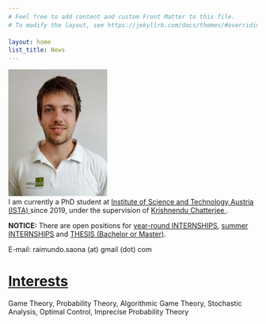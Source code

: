 ```yaml
---
# Feel free to add content and custom Front Matter to this file.
# To modify the layout, see https://jekyllrb.com/docs/themes/#overriding-theme-defaults

layout: home
list_title: News
---
```


<div vocab="https://schema.org/" typeof="Person">
	<div>
		<a property="sameAs" href="https://saona-raimundo.github.io/">
		<img src="me.jpg" 
		class="galleryItem"
		width=200px>
		</a>
	</div>
	<div>
		I am currently a 
		<span vocab="https://schema.org/" typeof="OrganizationRole">
			<span property="roleName">
				PhD student
			</span>
			at
			<span typeof="Organization">
				<a href= "https://ista.ac.at">
				<span property="sameAs" content="https://en.wikipedia.org/wiki/Institute_of_Science_and_Technology_Austria">
					<span property="name">Institute of Science and Technology Austria (ISTA)</span>
				</span>
				</a>
			</span>
			since 
			<meta property="startDate" content="2019-06-01">
				2019,
			under the supervision of 
			<span vocab="https://schema.org/" typeof="Person">
				<a property="sameAs" href="https://pub.ist.ac.at/~kchatterjee/">
					<span property="name">
						Krishnendu Chatterjee
					</span>
				</a>.
			</span>
		</span>
	</div>
</div>

<p>
	<strong>NOTICE:</strong> 
	There are open positions for <a href="https://phd.ist.ac.at/scientific-internships/">year-round INTERNSHIPS</a>, <a href="https://phd.pages.ist.ac.at/internships/">summer INTERNSHIPS</a> and <a href="https://phd.pages.ist.ac.at/bsc-msc-research-projects/">THESIS (Bachelor or Master)</a>.
</p>

E-mail: raimundo.saona (at) gmail (dot) com 

# <a href="{{site.baseurl}}/interests/"> Interests </a>

Game Theory, Probability Theory, Algorithmic Game Theory, Stochastic Analysis, Optimal Control, Imprecise Probability Theory

